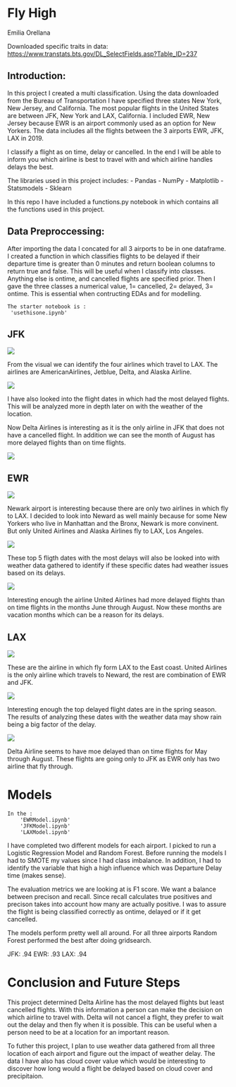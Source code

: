 # Fly High 
Emilia Orellana

Downloaded specific traits in 
data: https://www.transtats.bts.gov/DL_SelectFields.asp?Table_ID=237

## Introduction:
In this project I created a multi classification. Using the data downloaded from the Bureau of Transportation I have specified three states New York, New Jersey, and California. The most popular flights in the United States are between JFK, New York and LAX, California. I included EWR, New Jersey because EWR is an airport commonly used as an option for New Yorkers. 
The data includes all the flights between the 3 airports EWR, JFK, LAX in 2019. 

I classify a flight as on time, delay or cancelled. In the end I will be able to inform you which airline is best to travel with and which airline handles delays the best. 

The libraries used in this project includes:
    - Pandas
    - NumPy
    - Matplotlib
    - Statsmodels
    - Sklearn
    
In this repo I have included a functions.py notebook in which contains all the functions used in this project. 

## Data Preproccessing:
After importing the data I concated for all 3 airports to be in one dataframe. I created a function in which classifies flights to be delayed if their departure time is greater than 0 minutes and return boolean columns to return true and false. This will be useful when I classify into classes. Anything else is ontime, and cancelled flights are specified prior. Then I gave the three classes a numerical value, 1= cancelled, 2= delayed, 3= ontime. This is essential when contructing EDAs and for modelling. 
 
    The starter notebook is : 
     'usethisone.ipynb'

## JFK 
![](Images/JFKairport_airlines.png)

From the visual we can identify the four airlines which travel to LAX. The airlines are AmericanAirlines, Jetblue, Delta, and Alaska Airline. 


![](/Images/topJFLdelayflights.png)

I have also looked into the flight dates in which had the most delayed flights. This will be analyzed more in depth later on with the weather of the location. 


Now Delta Airlines is interesting as it is the only airline in JFK that does not have a cancelled flight. In addition we can see the month of August has more delayed flights than on time flights. 

![](Images/JFKDELTAairlines.png)



## EWR

![](Images/EWRairlines.png)

Newark airport is interesting because there are only two airlines in which fly to LAX. I decided to look into Neward as well mainly because for some New Yorkers who live in Manhattan and the Bronx, Newark is more convinent. But only United Airlines and Alaska Airlines fly to LAX, Los Angeles. 

![](Images/topEWRdelayflights.png)

These top 5 fligth dates with the most delays will also be looked into with weather data gathered to identify if these specific dates had weather issues based on its delays.

![](Images/EWRUnitedAIrline.png)

Interesting enough the airline United Airlines had more delayed flights than on time flights in the months June through August. Now these months are vacation months which can be a reason for its delays. 

## LAX 


![](Images/LAXairlines.png)

These are the airline in which fly form LAX to the East coast. United Airlines is the only airline which travels to Neward, the rest are combination of EWR and JFK. 

![](Images/topLAXdelayflights.png)

Interesting enough the top delayed flight dates are in the spring season. The results of analyzing these dates with the weather data may show rain being a big factor of the delay. 

![](Images/LAXdelta.png)

Delta Airline seems to have moe delayed than on time flights for May through August. These flights are going only to JFK as EWR only has two airline that fly through. 


# Models
    In the :
        'EWRModel.ipynb'
        'JFKModel.ipynb'
        'LAXModel.ipynb'

I have completed two different models for each airport. I picked to run a Logistic Regression Model and Random Forest. Before running the models I had to SMOTE my values since I had class imbalance. In addition, I had to identify the variable that high a high influence which was Departure Delay time (makes sense).


The evaluation metrics we are looking at is F1 score. We want a balance between precison and recall. Since recall calculates true positives and precison takes into account how many are actually positive. I was to assure the flight is being classified correctly as ontime, delayed or if it get cancelled.


The models perform pretty well all around. For all three airports Random Forest performed the best after doing gridsearch. 

JFK: .94
EWR: .93
LAX: .94


# Conclusion and Future Steps

This project determined Delta Airline has the most delayed flights but least cancelled flights. With this information a person can make the decision on which airline to travel with. Delta will not cancel a flight, they prefer to wait out the delay and then fly when it is possible. This can be useful when a person need to be at a location for an important reason. 

To futher this project, I plan to use weather data gathered from all three location of each airport and figure out the impact of weather delay. The data I have also has cloud cover value which would be interesting to discover how long would a flight be delayed based on cloud cover and precipitaion. 

